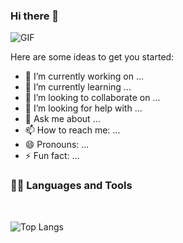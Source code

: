 ### Hi there 👋

<img align="center" alt="GIF" src="https://media.giphy.com/media/836HiJc7pgzy8iNXCn/giphy.gif" />

Here are some ideas to get you started:

- 🔭 I’m currently working on ...
- 🌱 I’m currently learning ...
- 👯 I’m looking to collaborate on ...
- 🤔 I’m looking for help with ...
- 💬 Ask me about ...
- 📫 How to reach me: ...
- 😄 Pronouns: ...
- ⚡ Fun fact: ...

### 👨‍💻 Languages and Tools


<br>

![Top Langs](https://github-readme-stats.vercel.app/api/top-langs/?username=JeanVictor44&theme=radical)<!--<img src="https://github.com/SatYu26/SatYu26/blob/master/Assets/dinotocat.png" alt="dinotocat" style="float: left; margin-right: 10px;" width="300px" />
-->
<br>
